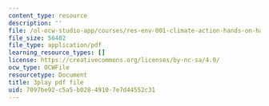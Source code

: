 ```yaml
---
content_type: resource
description: ''
file: /ol-ocw-studio-app/courses/res-env-001-climate-action-hands-on-harnessing-science-with-communities-to-cut-carbon-january-iap-2017/7097be92c5a5b02849107e7d44552c31_9UDkcGjF4jU.pdf
file_size: 56402
file_type: application/pdf
learning_resource_types: []
license: https://creativecommons.org/licenses/by-nc-sa/4.0/
ocw_type: OCWFile
resourcetype: Document
title: 3play pdf file
uid: 7097be92-c5a5-b028-4910-7e7d44552c31
---
```

